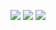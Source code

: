 ![](https://github-profile-summary-cards.vercel.app/api/cards/profile-details?username=zigzagdev&theme=cobalt2)
![](http://github-profile-summary-cards.vercel.app/api/cards/productive-time?username=zigzagdev&theme=zenburn&utcOffset=9)
![](https://github-profile-summary-cards.vercel.app/api/cards/most-commit-language?username=zigzagdev&theme=2077)

